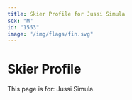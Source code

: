 ```yaml
---
title: Skier Profile for Jussi Simula
sex: "M"
id: "1553"
image: "/img/flags/fin.svg" 
---
```


# Skier Profile

This page is for: Jussi Simula.
    